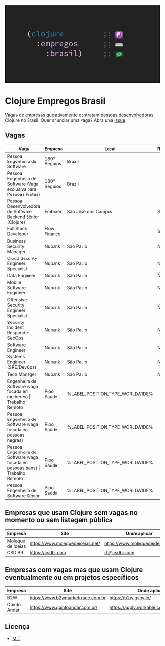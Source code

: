 ![Clojure Empregos Brasil](./docs/cover.png)

# Clojure Empregos Brasil

Vagas de empresas que ativamente contratam pessoas desenvolvedoras Clojure no Brasil. Quer anunciar uma vaga? Abra uma [issue](https://github.com/renatoalencar/clojure-empregos-brasil/issues).

## Vagas


|                                                                                Vaga |      Empresa |                           Local | Remoto? |                                                                                                           Onde aplicar |
|-------------------------------------------------------------------------------------|--------------|---------------------------------|---------|------------------------------------------------------------------------------------------------------------------------|
|                                                       Pessoa Engenheira de Software | 180° Seguros |                          Brazil |         |                                             https://180-seguros.breezy.hr/p/6227cb95c7c6-pessoa-engenheira-de-software |
|                  Pessoa Engenheira de Software (Vaga exclusiva para Pessoas Pretas) | 180° Seguros |                          Brazil |         |          https://180-seguros.breezy.hr/p/5f578930f265-pessoa-engenheira-de-software-vaga-exclusiva-para-pessoas-pretas |
|                          Pessoa Desenvolvedora de Software Backend Sênior (Clojure) |      Embraer |             São José dos Campos |     Sim |                                                   https://embraer.gupy.io/jobs/1108893?jobBoardSource=gupy_public_page |
|                                                                Full Stack Developer | Flow Finance |                                 |     Sim |                     https://airtable.com/embed/shrG8DnjAdAOAZm9h/tble1ghQMefhblMVK/viwOzu3raZSmdxK7Z/recGtRyuHlvFhUV0v |
|                                                           Business Security Manager |       Nubank |                       São Paulo |     Não |                                                                       https://boards.greenhouse.io/nubank/jobs/3400816 |
|                                                  Cloud Security Engineer Specialist |       Nubank |                       São Paulo |     Não |                                                                       https://boards.greenhouse.io/nubank/jobs/3339732 |
|                                                                       Data Engineer |       Nubank |                       São Paulo |     Não |                                                                       https://boards.greenhouse.io/nubank/jobs/3264442 |
|                                                           Mobile Software Engineer  |       Nubank |                       São Paulo |     Não |                                                                       https://boards.greenhouse.io/nubank/jobs/1776035 |
|                                              Offensive Security Engineer Specialist |       Nubank |                       São Paulo |     Não |                                                                       https://boards.greenhouse.io/nubank/jobs/3410377 |
|                                                  Security Incident Responder SecOps |       Nubank |                       São Paulo |     Não |                                                                       https://boards.greenhouse.io/nubank/jobs/3382061 |
|                                                                   Software Engineer |       Nubank |                       São Paulo |     Não |                                                                       https://boards.greenhouse.io/nubank/jobs/2569175 |
|                                                       Systems Engineer (SRE/DevOps) |       Nubank |                       São Paulo |     Não |                                                                       https://boards.greenhouse.io/nubank/jobs/3372800 |
|                                                                        Tech Manager |       Nubank |                       São Paulo |     Não |                                                                       https://boards.greenhouse.io/nubank/jobs/2989044 |
|             Engenheira de Software (vaga focada em mulheres) &#124; Trabalho Remoto |   Pipo Saúde | %LABEL_POSITION_TYPE_WORLDWIDE% |         |             https://pipo-saude.breezy.hr/p/2508984cb6c6-engenheira-de-software-vaga-focada-em-mulheres-trabalho-remoto |
|                       Pessoa Engenheira de Software (vaga focada em pessoas negras) |   Pipo Saúde | %LABEL_POSITION_TYPE_WORLDWIDE% |         |                https://pipo-saude.breezy.hr/p/1a9152c5e824-pessoa-engenheira-de-software-vaga-focada-em-pessoas-negras |
| Pessoa Engenheira de Software (vaga focada em pessoas trans) &#124; Trabalho Remoto |   Pipo Saúde | %LABEL_POSITION_TYPE_WORLDWIDE% |         | https://pipo-saude.breezy.hr/p/647061946892-pessoa-engenheira-de-software-vaga-focada-em-pessoas-trans-trabalho-remoto |
|                                                Pessoa Engenheira de Software Sênior |   Pipo Saúde | %LABEL_POSITION_TYPE_WORLDWIDE% |         |                                       https://pipo-saude.breezy.hr/p/323a55e4c15f-pessoa-engenheira-de-software-senior |


## Empresas que usam Clojure sem vagas no momento ou sem listagem pública


|           Empresa |                             Site |                     Onde aplicar |
|-------------------|----------------------------------|----------------------------------|
| Moleque de Ideias | https://www.molequedeideias.net/ | https://www.molequedeideias.net/ |
|            CSD BR |                https://csdbr.com |                     rh@csdbr.com |


## Empresas com vagas mas que usam Clojure eventualmente ou em projetos específicos


|      Empresa |                              Site |                            Onde aplicar |
|--------------|-----------------------------------|-----------------------------------------|
|          B2W | https://www.b2wmarketplace.com.br |                    https://b2w.gupy.io/ |
| Quinto Andar |   https://www.quintoandar.com.br/ | https://apply.workable.com/quintoandar/ |


## Licença

* [MIT](./LICENSE)
